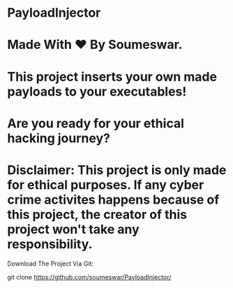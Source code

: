  # PayloadInjector
 # Made With ❤️ By Soumeswar.
 # This project inserts your own made payloads to your executables!
 # Are you ready for your ethical hacking journey?
 # Disclaimer: This project is only made for ethical purposes. If any cyber crime activites happens because of this project, the creator of this project won't take any responsibility.

Download The Project Via Git:

git clone https://github.com/soumeswar/PayloadInjector/
